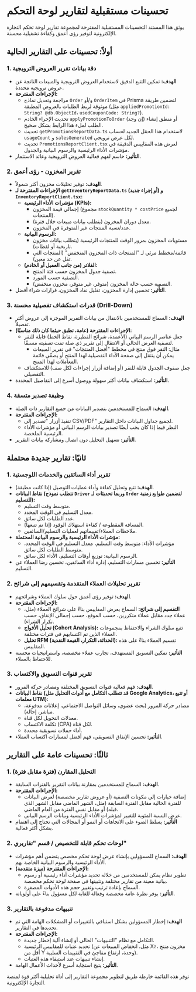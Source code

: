 # تحسينات مستقبلية لتقارير لوحة التحكم

يوثق هذا المستند التحسينات المستقبلية المقترحة لمجموعة تقارير لوحة تحكم التجارة الإلكترونية لتوفير رؤى أعمق وكفاءة تشغيلية محسنة.

## أولاً: تحسينات على التقارير الحالية

### 1. دقة بيانات تقرير العروض الترويجية
*   **الهدف:** تمكين التتبع الدقيق لاستخدام العروض الترويجية والمبيعات الناتجة عن عروض ترويجية محددة.
*   **الإجراءات المقترحة:**
    *   مراجعة وتعديل نماذج `Order` و/أو `OrderItem` في Prisma لتضمين طريقة موثوقة لربط الطلبات بالعروض المطبقة (مثل `appliedPromotionId: String? @db.ObjectId`، `usedCouponCode: String?`).
    *   تحديث الإجراء الخادم `applyPromotionToOrder` (إن وجد) أو منطق إنشاء الطلب لملء هذا الرابط بشكل صحيح.
    *   تحديث `getPromotionsReportData.ts` لاستخدام هذا الحقل الجديد لحساب `usageCount` و `salesGenerated` لكل عرض ترويجي.
    *   تحديث `PromotionsReportClient.tsx` لعرض هذه المقاييس الدقيقة في مؤشرات الأداء الرئيسية والرسوم البيانية والجدول.
*   **التأثير:** حاسم لفهم فعالية العروض الترويجية وعائد الاستثمار.

### 2. تقرير المخزون - رؤى أعمق
*   **الهدف:** توفير تحليلات مخزون أكثر شمولاً.
*   **الإجراءات المقترحة لـ `getInventoryReportData.ts` (أو إجراء جديد) و `InventoryReportClient.tsx`:**
    *   **مؤشرات الأداء الرئيسية (KPIs):**
        *   إجمالي قيمة المخزون (مجموع `stockQuantity * costPrice` لجميع المنتجات).
        *   معدل دوران المخزون (يتطلب بيانات مبيعات خلال فترة).
        *   عدد/نسبة المنتجات غير المتوفرة في المخزون.
    *   **الرسوم البيانية:**
        *   مستويات المخزون بمرور الوقت للمنتجات الرئيسية (يتطلب بيانات مخزون تاريخية أو لقطات).
        *   قائمة/مخطط مرئي لـ "المنتجات ذات المخزون المنخفض" (المنتجات التي تقل عن حد معين).
    *   **الفلاتر (من جانب العميل أو الخادم):**
        *   تصفية جدول المخزون حسب فئة المنتج.
        *   التصفية حسب المورد.
        *   التصفية حسب حالة المخزون (متوفر، غير متوفر، مخزون منخفض).
*   **التأثير:** تحسين إدارة المخزون، تقليل نفاد المخزون، قرارات شراء أفضل.

### 3. قدرات استكشاف تفصيلية محسنة (Drill-Down)
*   **الهدف:** السماح للمستخدمين بالانتقال من بيانات التقرير الموجزة إلى عروض أكثر تفصيلاً.
*   **الإجراءات المقترحة (عامة، تطبق حيثما كان ذلك مناسبًا):**
    *   جعل عناصر الرسم البياني (الأعمدة، شرائح الفطيرة، نقاط الخط) قابلة للنقر لتصفية العرض الحالي أو الانتقال إلى تقرير ذي صلة تمت تصفيته مسبقًا.
        *   مثال: النقر فوق منتج في مخطط "أفضل المنتجات" في تقرير المبيعات يمكن أن ينتقل إلى صفحة الأداء التفصيلية لهذا المنتج أو يصفّي قائمة المعاملات لهذا المنتج.
    *   جعل صفوف الجدول قابلة للنقر (أو إضافة أزرار إجراءات لكل صف) للاستكشاف التفصيلي.
*   **التأثير:** استكشاف بيانات أكثر سهولة ووصول أسرع إلى التفاصيل المحددة.

### 4. وظيفة تصدير متسقة
*   **الهدف:** السماح للمستخدمين بتصدير البيانات من جميع التقارير ذات الصلة.
*   **الإجراءات المقترحة:**
    *   تنفيذ أزرار "تصدير إلى CSV/PDF" لجميع جداول البيانات داخل التقارير.
    *   النظر فيما إذا كان يجب أيضًا تصدير بيانات الرسم البياني أو مؤشرات الأداء الرئيسية الملخصة.
*   **التأثير:** تسهيل التحليل دون اتصال ومشاركة بيانات التقرير.

## ثانيًا: تقارير جديدة محتملة

### 1. تقرير أداء السائقين والخدمات اللوجستية
*   **الهدف:** تتبع وتحليل كفاءة وأداء عمليات التوصيل (إذا كانت مطبقة).
*   **نقاط البيانات (تتطلب نموذج `Driver` وربما تحديثات لـ `Order` لتضمين طوابع زمنية للتسليم):**
    *   متوسط وقت التسليم.
    *   معدل التسليم في الوقت المحدد.
    *   عدد الطلبات لكل سائق.
    *   المسافة المقطوعة / كفاءة استهلاك الوقود (إذا تم تتبعها).
    *   ملاحظات العملاء/تقييماتهم لعمليات التسليم/السائقين.
*   **مؤشرات الأداء الرئيسية والرسوم البيانية المحتملة:**
    *   مؤشرات الأداء: متوسط وقت التسليم، معدل التسليم في الوقت المحدد، متوسط الطلبات لكل سائق.
    *   الرسوم البيانية: توزيع أوقات التسليم، الأداء لكل سائق.
*   **التأثير:** تحسين مسارات التسليم، إدارة أداء السائقين، تحسين رضا العملاء عن التسليم.

### 2. تقرير تحليلات العملاء المتقدمة وتقسيمهم إلى شرائح
*   **الهدف:** توفير رؤى أعمق حول سلوك العملاء وشرائحهم.
*   **الإجراءات المقترحة:**
    *   **التقسيم إلى شرائح:** السماح بعرض المقاييس بناءً على شرائح العملاء (مثل، عملاء جدد مقابل عملاء متكررين، حسب الموقع، حسب إجمالي الإنفاق، حسب تكرار الشراء).
    *   **تحليل الأفواج (Cohort Analysis):** تتبع سلوك الشراء والاحتفاظ بمجموعات العملاء الذين تم اكتسابهم في فترات مختلفة.
    *   **تحليل RFM (الحداثة، التكرار، القيمة النقدية):** تقسيم العملاء بناءً على هذه المقاييس.
*   **التأثير:** تمكين التسويق المستهدف، تجارب عملاء مخصصة، واستراتيجيات محسنة للاحتفاظ بالعملاء.

### 3. تقرير قنوات التسويق والاكتساب
*   **الهدف:** فهم فعالية قنوات التسويق المختلفة ومصادر حركة المرور.
*   **نقاط البيانات (قد تتطلب التكامل مع أدوات التحليل مثل Google Analytics، أو تتبع معلمات UTM):**
    *   مصادر حركة المرور (بحث عضوي، وسائل التواصل الاجتماعي، إعلانات مدفوعة، مباشر، إحالة).
    *   معدلات التحويل لكل قناة.
    *   تكلفة الاكتساب (CPA) لكل قناة.
    *   أداء حملات تسويقية محددة.
*   **التأثير:** تحسين الإنفاق التسويقي، فهم أفضل لمسارات اكتساب العملاء.

## ثالثًا: تحسينات عامة على التقارير

### 1. التحليل المقارن (فترة مقابل فترة)
*   **الهدف:** السماح للمستخدمين بمقارنة بيانات التقرير بالفترات السابقة.
*   **الإجراءات المقترحة:**
    *   إضافة خيارات إلى مكونات التصفية (أو عروض تقارير مخصصة) لعرض البيانات للفترة الحالية مقابل الفترة السابقة (مثل، الشهر الماضي مقابل الشهر الذي قبله) أو مقابل نفس الفترة من العام الماضي.
    *   عرض النسبة المئوية للتغيير لمؤشرات الأداء الرئيسية وبيانات الرسم البياني.
*   **التأثير:** يسلط الضوء على الاتجاهات أو النمو أو المجالات التي تحتاج إلى اهتمام بشكل أكثر فعالية.

### 2. لوحات تحكم قابلة للتخصيص / قسم "تقاريري"
*   **الهدف:** السماح للمسؤولين بإنشاء عرض لوحة تحكم مخصص يتضمن أهم مؤشرات الأداء الرئيسية والرسوم البيانية الخاصة بهم.
*   **الإجراءات المقترحة (ميزة متقدمة):**
    *   تطوير نظام يمكن للمستخدمين من خلاله تحديد مؤشرات أداء رئيسية أو رسوم بيانية معينة من تقارير مختلفة وتثبيتها في صفحة لوحة تحكم مخصصة.
    *   السماح بإعادة ترتيب وتغيير حجم هذه الأدوات المصغرة.
*   **التأثير:** يوفر نظرة عامة مخصصة وفعالة للغاية لكل مسؤول بناءً على أولوياته.

### 3. تنبيهات مدفوعة بالتقارير
*   **الهدف:** إخطار المسؤولين بشكل استباقي بالتغييرات أو المشكلات الهامة التي تم تحديدها في التقارير.
*   **الإجراءات المقترحة:**
    *   التكامل مع نظام "التنبيهات" الحالي أو إنشاء آلية إخطار جديدة.
    *   تحديد عتبات للمقاييس الرئيسية (مثل، انخفاض المبيعات عن X٪، مخزون منتج أقل من Y وحدة، ارتفاع مفاجئ في التقييمات السلبية).
    *   إنشاء تنبيهات عند استيفاء هذه العتبات.
*   **التأثير:** يتيح استجابة أسرع لأحداث الأعمال الهامة.

توفر هذه القائمة خارطة طريق لتطوير مجموعة التقارير إلى أداة تحليلية أكثر قوة لمنصة التجارة الإلكترونية.
